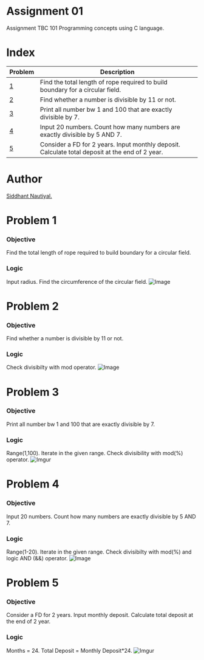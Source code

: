 # Assignment 01
Assignment TBC 101 Programming concepts using C language. 

# Index
| Problem      | Description |
| ----------- | ----------- |
| [1]()      | Find the total length of rope required to build boundary for a circular field.       |
| [2]()   | Find whether a number is divisible by 11 or not.        |
| [3]()   | Print all number bw 1 and 100 that are exactly divisible by 7. |
| [4]()   | Input 20 numbers. Count how many numbers are exactly divisible by 5 AND 7.   |
| [5]()   | Consider a FD for 2 years. Input monthly deposit. Calculate total deposit at the end of 2 year.    |

# Author
[Siddhant Nautiyal.](https://linktr.ee/COMICSID)

# Problem 1

### Objective
Find the total length of rope required to build boundary for a circular field.
### Logic
Input radius. Find the circumference of the circular field. 
![Image](https://i.imgur.com/JqUM165.png)

# Problem 2 

### Objective
Find whether a number is divisible by 11 or not.
### Logic
Check divisibilty with mod operator. 
![Image](https://i.imgur.com/Iv2O2oc.png)

# Problem 3

### Objective
Print all number bw 1 and 100 that are exactly divisible by 7.
### Logic
Range(1,100). Iterate in the given range. Check divisibility with mod(%) operator. 
![Imgur](https://i.imgur.com/WGO4ovN.png)

# Problem 4

### Objective
Input 20 numbers. Count how many numbers are exactly divisible by 5 AND 7.
### Logic
Range(1-20). Iterate in the given range. Check divisibilty with mod(%) and logic AND (&&) operator.
![Image](https://i.imgur.com/UzEnRWQ.png)

# Problem 5

### Objective
Consider a FD for 2 years. Input monthly deposit. Calculate total deposit at the end of 2 year.
### Logic
Months = 24. Total Deposit = Monthly Deposit*24. 
![Imgur](https://i.imgur.com/5JJs3Ff.png)
